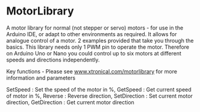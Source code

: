 # MotorLibrary
A motor library for normal (not stepper or servo) motors - for use in the Arduino IDE, or adapt to other environments as required.
It allows for analogue control of a motor.
2 examples provided that take you through the basics. This library needs only 1 PWM pin to operate the motor. Therefore on Arduino
Uno or Nano you could control up to six motors at different speeds and directions independently.

Key functions - Please see www.xtronical.com/motorlibrary for more information and parameters

SetSpeed  : Set the speed of the motor in %,
GetSpeed  : Get current speed of motor in %,
Reverse   : Reverse direction,
SetDirection : Set current motor direction,
GetDirection : Get current motor direction
